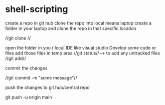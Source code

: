# shell-scripting
create a repo in git hub
clone the repo into local means laptop
create a folder in your laptop and clone the repo in that specific location

//git clone <repo-url>//

open the folder in you r local IDE like visual studio
Develop some code or files 
add those files in temp area
//git status//--> to add any untracked files
//git add<file-name>//

commit the changes

//git commit -m "some message"//

push the changes to git hub/central repo

git push -u origin main

